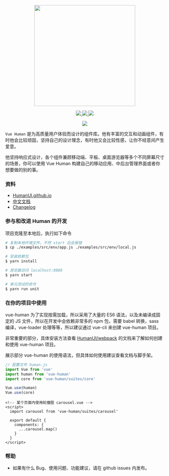 <p align="center">
  <img width="320" src="https://raw.githubusercontent.com/HumanUI/vue-human/master/docs/vue-human.jpg">
</p>

<p align="center">
  <a href="https://www.npmjs.com/package/vue-human" title="npm">
    <img src="https://badge.fury.io/js/vue-human.svg">
  </a>
  <a href="https://minowu.gitbooks.io/vue-human" title="gitbook">
    <img src="https://img.shields.io/badge/gitbook-中文文档-brightgreen.svg?style=flat-square">
  </a>
  <span title="License MIT">
    <img src="https://img.shields.io/badge/license-MIT-brightgreen.svg?style=flat-square">
  </span>
</p>

<p align="center">
  <a href="https://circleci.com/gh/HumanUI/vue-human/tree/master" title="CircleCI">
    <img src="https://circleci.com/gh/HumanUI/vue-human/tree/master.svg?style=svg">
  </a>
</p>

`Vue Human` 是为高质量用户体验而设计的组件库。他有丰富的交互和动画组件，有时他会比较顽固，坚持自己的设计理念，有时他又会比较性感，让你不经意间产生爱意。

他坚持响应式设计，各个组件兼顾移动端、平板、桌面游览器等多个不同屏幕尺寸的场景，你可以使用 Vue Human 构建自己的移动应用、中后台管理界面或者你想要做的别的事。

### 资料

* [HumanUI.github.io](https://HumanUI.github.io)
* [中文文档](https://minowu.gitbooks.io/vue-human)
* [Changelog](https://github.com/HumanUI/vue-human/releases)

### 参与和改进 Human 的开发

项目克隆至本地后，执行如下命令

``` bash
# 复制本地环境文件，不然 start 后会报错
$ cp ./examples/src/env/app.js ./examples/src/env/local.js

# 安装依赖包
$ yarn install

# 游览器访问 localhost:8888
$ yarn start

# 单元测试的命令
$ yarn run unit
```

### 在你的项目中使用

vue-human 为了实现按需加载，所以采用了大量的 ES6 语法，以及未编译成固定的 JS 文件，所以在开发中会依赖非常多的 npm 包，需要 babel 转换，sass 编译，vue-loader 处理等等，所以建议通过 vue-cli 来创建 vue-human 项目。

非常重要的部分，具体安装方法查看 [HumanUI/webpack](https://github.com/HumanUI/webpack) 的文档来了解如何创建和使用 vue-human 项目。

展示部分 vue-human 的使用语法，但具体如何使用建议查看文档与脚手架。

``` javascript
// 配置文件 human.js
import Vue from 'vue'
import human from 'vue-human'
import core from 'vue-human/suites/core'

Vue.use(human)
Vue.use(core)
```

``` vue
<!-- 某个页面内使用轮播图 carousel.vue -->
<script>
  import carousel from 'vue-human/suites/carousel'

  export default {
    components: {
      ...carousel.map()
    }
  }
</script>
```

### 帮助

* 如果有什么 Bug、使用问题、功能建议，请在 github issues 内发布。
